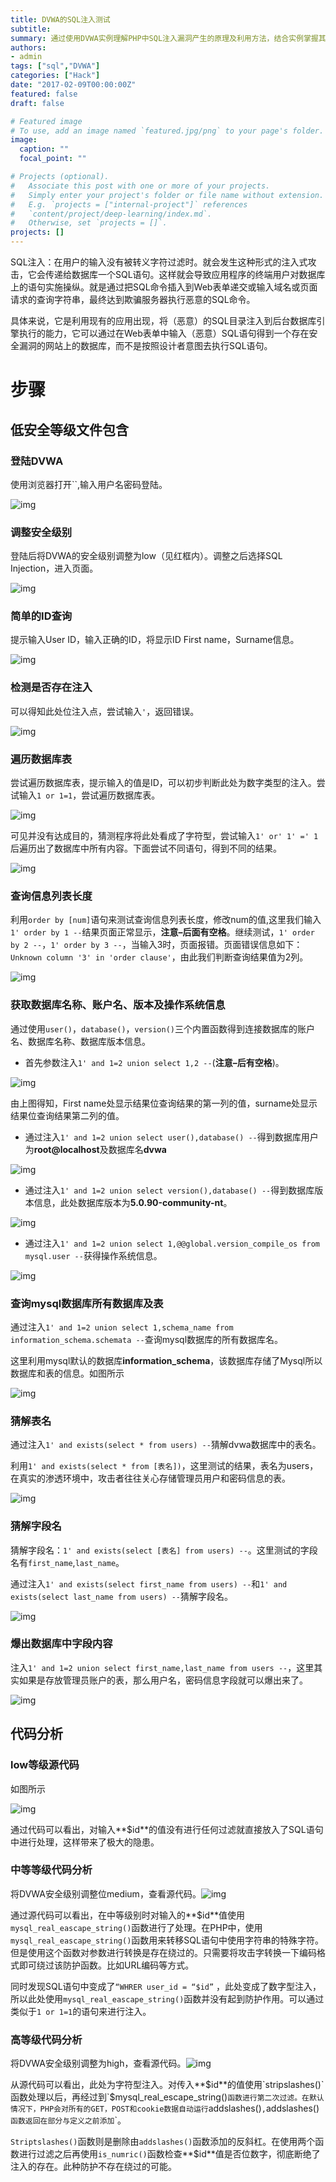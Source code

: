 ```yaml
---
title: DVWA的SQL注入测试
subtitle: 
summary: 通过使用DVWA实例理解PHP中SQL注入漏洞产生的原理及利用方法，结合实例掌握其过滤方式。
authors:
- admin
tags: ["sql","DVWA"]
categories: ["Hack"]
date: "2017-02-09T00:00:00Z"
featured: false
draft: false

# Featured image
# To use, add an image named `featured.jpg/png` to your page's folder. 
image:
  caption: ""
  focal_point: ""

# Projects (optional).
#   Associate this post with one or more of your projects.
#   Simply enter your project's folder or file name without extension.
#   E.g. `projects = ["internal-project"]` references 
#   `content/project/deep-learning/index.md`.
#   Otherwise, set `projects = []`.
projects: []
---
```




SQL注入：在用户的输入没有被转义字符过滤时。就会发生这种形式的注入式攻击，它会传递给数据库一个SQL语句。这样就会导致应用程序的终端用户对数据库上的语句实施操纵。就是通过把SQL命令插入到Web表单递交或输入域名或页面请求的查询字符串，最终达到欺骗服务器执行恶意的SQL命令。

具体来说，它是利用现有的应用出现，将（恶意）的SQL目录注入到后台数据库引擎执行的能力，它可以通过在Web表单中输入（恶意）SQL语句得到一个存在安全漏洞的网站上的数据库，而不是按照设计者意图去执行SQL语句。

# 步骤

## 低安全等级文件包含

### 登陆DVWA

使用浏览器打开``,输入用户名密码登陆。

![img](http://www.shiyanbar.com/UploadImage/2016/3/7/20_45413)

### 调整安全级别

登陆后将DVWA的安全级别调整为low（见红框内）。调整之后选择SQL Injection，进入页面。

![img](http://www.shiyanbar.com/UploadImage/2016/3/7/20_48342)

### 简单的ID查询

提示输入User ID，输入正确的ID，将显示ID First name，Surname信息。

![img](http://www.shiyanbar.com/UploadImage/2016/3/7/20_64727)

### 检测是否存在注入

可以得知此处位注入点，尝试输入`'`，返回错误。

![img](http://www.shiyanbar.com/UploadImage/2016/3/7/20_58203)

### 遍历数据库表

尝试遍历数据库表，提示输入的值是ID，可以初步判断此处为数字类型的注入。尝试输入`1 or 1=1`，尝试遍历数据库表。

![img](http://www.shiyanbar.com/UploadImage/2016/3/7/20_24591)

可见并没有达成目的，猜测程序将此处看成了字符型，尝试输入`1' or' 1' =' 1`后遍历出了数据库中所有内容。下面尝试不同语句，得到不同的结果。

![img](http://www.shiyanbar.com/UploadImage/2016/3/7/20_87635)

### 查询信息列表长度

利用`order by [num]`语句来测试查询信息列表长度，修改num的值,这里我们输入`1' order by 1 --`结果页面正常显示，**注意–后面有空格**。继续测试，`1' order by 2 --`，`1' order by 3 --`，当输入3时，页面报错。页面错误信息如下：`Unknown column '3' in 'order clause'`，由此我们判断查询结果值为2列。

![img](http://www.shiyanbar.com/UploadImage/2016/3/7/20_15397)

### 获取数据库名称、账户名、版本及操作系统信息

通过使用`user()`，`database()`，`version()`三个内置函数得到连接数据库的账户名、数据库名称、数据库版本信息。

- 首先参数注入`1' and 1=2 union select 1,2 --`(**注意–后有空格**)。

![img](http://www.shiyanbar.com/UploadImage/2016/3/7/20_23692)

由上图得知，First name处显示结果位查询结果的第一列的值，surname处显示结果位查询结果第二列的值。

- 通过注入`1' and 1=2 union select user(),database() --`得到数据库用户为**root@localhost**及数据库名**dvwa**

![img](http://www.shiyanbar.com/UploadImage/2016/3/7/20_62655)

- 通过注入`1' and 1=2 union select version(),database() --`得到数据库版本信息，此处数据库版本为**5.0.90-community-nt**。

![img](http://www.shiyanbar.com/UploadImage/2016/3/7/20_83473)

- 通过注入`1' and 1=2 union select 1,@@global.version_compile_os from mysql.user --`获得操作系统信息。

![img](http://www.shiyanbar.com/UploadImage/2016/3/7/20_94423)

### 查询mysql数据库所有数据库及表

通过注入`1' and 1=2 union select 1,schema_name from information_schema.schemata --`查询mysql数据库的所有数据库名。

这里利用mysql默认的数据库**information_schema**，该数据库存储了Mysql所以数据库和表的信息。如图所示

![img](http://www.shiyanbar.com/UploadImage/2016/3/7/20_21763)

### 猜解表名

通过注入`1' and exists(select * from users) --`猜解dvwa数据库中的表名。

利用`1' and exists(select * from [表名])`，这里测试的结果，表名为users，在真实的渗透环境中，攻击者往往关心存储管理员用户和密码信息的表。

![img](http://www.shiyanbar.com/UploadImage/2016/3/7/20_36450)

### 猜解字段名

猜解字段名：`1' and exists(select [表名] from users) --`。这里测试的字段名有`first_name`,`last_name`。

通过注入`1' and exists(select first_name from users) --`和`1' and exists(select last_name from users) --`猜解字段名。

![img](http://www.shiyanbar.com/UploadImage/2016/3/7/20_21940)

### 爆出数据库中字段内容

注入`1' and 1=2 union select first_name,last_name from users --`，这里其实如果是存放管理员账户的表，那么用户名，密码信息字段就可以爆出来了。

![img](http://www.shiyanbar.com/UploadImage/2016/3/7/20_94412)

## 代码分析

### low等级源代码

如图所示

![img](http://www.shiyanbar.com/UploadImage/2016/3/7/20_37330)

通过代码可以看出，对输入**$id**的值没有进行任何过滤就直接放入了SQL语句中进行处理，这样带来了极大的隐患。

### 中等等级代码分析

将DVWA安全级别调整位medium，查看源代码。![img](http://www.shiyanbar.com/UploadImage/2016/3/7/20_95600)

通过源代码可以看出，在中等级别时对输入的**$id**值使用`mysql_real_eascape_string()`函数进行了处理。在PHP中，使用`mysql_real_eascape_string()`函数用来转移SQL语句中使用字符串的特殊字符。但是使用这个函数对参数进行转换是存在绕过的。只需要将攻击字转换一下编码格式即可绕过该防护函数。比如URL编码等方式。

同时发现SQL语句中变成了`“WHRER user_id = “$id”` ，此处变成了数字型注入，所以此处使用`mysql_real_eascape_string()`函数并没有起到防护作用。可以通过类似于`1 or 1=1`的语句来进行注入。

### 高等级代码分析

将DVWA安全级别调整为high，查看源代码。![img](http://www.shiyanbar.com/UploadImage/2016/3/7/20_75240)

从源代码可以看出，此处为字符型注入。对传入**$id**的值使用`stripslashes()`函数处理以后，再经过到`$mysql_real_escape_string()`函数进行第二次过滤。在默认情况下，PHP会对所有的GET，POST和cookie数据自动运行`addslashes()`,`addslashes()`函数返回在部分与定义之前添加`\`。

`Striptslashes()`函数则是删除由`addslashes()`函数添加的反斜杠。在使用两个函数进行过滤之后再使用`is_numric()`函数检查**$id**值是否位数字，彻底断绝了注入的存在。此种防护不存在绕过的可能。


